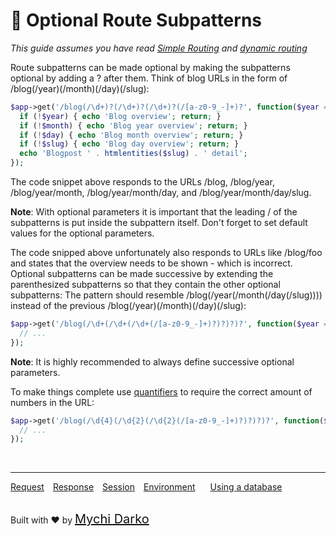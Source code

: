 # 🎐 Optional Route Subpatterns

*This guide assumes you have read [Simple Routing](leaf/v/2.4/routing) and [dynamic routing](leaf/v/2.4/routing/dynamic)*

Route subpatterns can be made optional by making the subpatterns optional by adding a ? after them. Think of blog URLs in the form of /blog(/year)(/month)(/day)(/slug):

```php
$app->get('/blog(/\d+)?(/\d+)?(/\d+)?(/[a-z0-9_-]+)?', function($year = null, $month = null, $day = null, $slug = null) {
  if (!$year) { echo 'Blog overview'; return; }
  if (!$month) { echo 'Blog year overview'; return; }
  if (!$day) { echo 'Blog month overview'; return; }
  if (!$slug) { echo 'Blog day overview'; return; }
  echo 'Blogpost ' . htmlentities($slug) . ' detail';
});
```

The code snippet above responds to the URLs /blog, /blog/year, /blog/year/month, /blog/year/month/day, and /blog/year/month/day/slug.

**Note**: With optional parameters it is important that the leading / of the subpatterns is put inside the subpattern itself. Don't forget to set default values for the optional parameters.

The code snipped above unfortunately also responds to URLs like /blog/foo and states that the overview needs to be shown - which is incorrect. Optional subpatterns can be made successive by extending the parenthesized subpatterns so that they contain the other optional subpatterns: The pattern should resemble /blog(/year(/month(/day(/slug)))) instead of the previous /blog(/year)(/month)(/day)(/slug):

```php
$app->get('/blog(/\d+(/\d+(/\d+(/[a-z0-9_-]+)?)?)?)?', function($year = null, $month = null, $day = null, $slug = null) {
  // ...
});
```

**Note**: It is highly recommended to always define successive optional parameters.

To make things complete use [quantifiers](http://www.php.net/manual/en/regexp.reference.repetition.php) to require the correct amount of numbers in the URL:

```php
$app->get('/blog(/\d{4}(/\d{2}(/\d{2}(/[a-z0-9_-]+)?)?)?)?', function($year = null, $month = null, $day = null, $slug = null) {
  // ...
});
```

<br>
<hr>

<a href="#/v/2.0/http/request" style="margin: 0px">Request</a>
<a href="#/v/2.0/http/response" style="margin: 0px 10px;">Response</a>
<a href="#/v/2.0/http/session" style="margin: 0px; 10px;">Session</a>
<a href="#/v/2.0/environment" style="margin: 0px 10px;">Environment</a>
<a href="#/v/2.0/database" style="margin: 0px 10px;">Using a database</a>

<br>
Built with ❤ by <a href="https://mychi.netlify.app" style="font-size: 20px; color: #111;" target="_blank">Mychi Darko</a>
